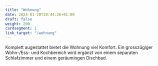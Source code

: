 ```yaml
---
title: "Wohnung"
date: 2024-01-20T20:44:26+01:00
draft: false
weight: 200
cardsegment: 1
link_target: "/wohnung"
---
```


Komplett augestattet bietet die Wohnung viel Komfort. Ein grosszügiger Wohn-/Ess- und Kochbereich wird ergänzt von einem separaten Schlafzimmer und einem geräumingen Dischbad.
